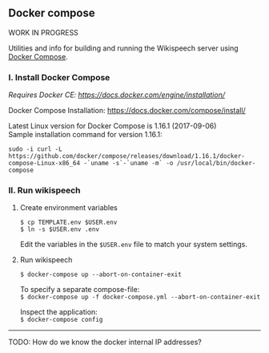 ## Docker compose 

WORK IN PROGRESS

Utilities and info for building and running the Wikispeech server using [Docker Compose](https://docs.docker.com/compose/).

### I. Install Docker Compose

_Requires Docker CE: https://docs.docker.com/engine/installation/_

Docker Compose Installation: https://docs.docker.com/compose/install/   

Latest Linux version for Docker Compose is 1.16.1 (2017-09-06)    
Sample installation command for version 1.16.1:   
  
    sudo -i curl -L https://github.com/docker/compose/releases/download/1.16.1/docker-compose-Linux-x86_64 -`uname -s`-`uname -m` -o /usr/local/bin/docker-compose


### II. Run wikispeech

1. Create environment variables

   `$ cp TEMPLATE.env $USER.env`     
   `$ ln -s $USER.env .env`
   
    Edit the variables in the `$USER.env` file to match your system settings.


2. Run wikispeech
   
   `$ docker-compose up --abort-on-container-exit`

   To specify a separate compose-file:   
   `$ docker-compose up -f docker-compose.yml --abort-on-container-exit`

   Inspect the application:   
   `$ docker-compose config`




---
TODO: How do we know the docker internal IP addresses?
